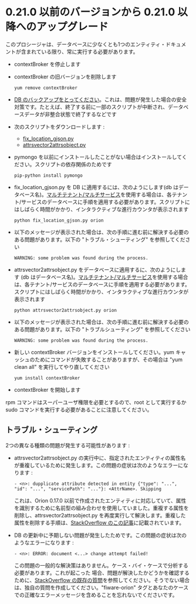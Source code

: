 # 0.21.0 以前のバージョンから 0.21.0 以降へのアップグレード

このプロシージャは、データベースに少なくとも1つのエンティティ・ドキュメントが含まれている限り、常に実行する必要があります。

-   contextBroker を停止します
-   contextBroker の旧バージョンを削除します

        yum remove contextBroker   

-   [DB のバックアップをとってください](database_admin.md#backup)。これは、問題が発生した場合の安全対策です。たとえば、終了する前に一部のスクリプトが中断され、データベースデータが非整合状態で終了するなどです
-   次のスクリプトをダウンロードします :
    -   [fix_location_gjson.py](https://github.com/telefonicaid/fiware-orion/blob/0.21.0/scripts/managedb/fix_location_gjson.py)
    -   [attrsvector2attrsobject.py](https://github.com/telefonicaid/fiware-orion/blob/0.21.0/scripts/managedb/attrsvector2attrsobject.py)
-   pymongo を以前にインストールしたことがない場合はインストールしてください。スクリプトの依存関係のためです

        pip-python install pymongo

-   fix_location_gjson.py を DB に適用するには、次のようにします(db はデータベース名)。[マルチテナント/マルチサービス](database_admin.md#multiservicemultitenant-database-separation)を使用する場合は、各テナント/サービスのデータベースに手順を適用する必要があります。スクリプトにはしばらく時間がかかり、インタラクティブな進行カウンタが表示されます

        python fix_location_gjson.py orion

-   以下のメッセージが表示された場合は、次の手順に進む前に解決する必要のある問題があります。以下の "トラブル・シューティング" を参照してください

        WARNING: some problem was found during the process.

-   attrsvector2attrsobject.py をデータベースに適用するに、次のようにします (db はデータベース名)。[マルチテナント/マルチサービス](database_admin.md#multiservicemultitenant-database-separation)を使用する場合は、各テナント/サービスのデータベースに手順を適用する必要があります。スクリプトにはしばらく時間がかかり、インタラクティブな進行カウンタが表示されます

        python attrsvector2attrsobject.py orion

-   以下のメッセージが表示された場合は、次の手順に進む前に解決する必要のある問題があります。以下の "トラブルシューティング" を参照してください

        WARNING: some problem was found during the process.

-   新しい contextBroker バージョンをインストールしてください。yum キャッシュのためにコマンドが失敗することがありますが、その場合は "yum clean all" を実行してやり直してください

        yum install contextBroker

-   contextBroker を開始します

rpm コマンドはスーパーユーザ権限を必要とするので、root として実行するか sudo コマンドを実行する必要があることに注意してください。

## トラブル・シューティング

2つの異なる種類の問題が発生する可能性があります :

-   attrsvector2attrsobject.py の実行中に、指定されたエンティティの属性名が重複しているために発生します。この問題の症状は次のようなエラーになります :

        - <n>: dupplicate attribute detected in entity {"type": "...", "id": "...", "servicePath": "..."}: <AttrName>. Skipping

    これは、Orion 0.17.0 以前で作成されたエンティティに対応していて、属性を識別するために名前型の組み合わせを使用していました。重複する属性を削除し、attrsvector2attrsobject.py を再度実行して解決します。重複した属性を削除する手順は、[StackOverflow のこの記事](http://stackoverflow.com/questions/30242731/fix-duplicate-name-situation-due-to-entities-created-before-orion-0-17-0/30242791#30242791)に記載されています。

-   DB の更新中に予期しない問題が発生したためです。この問題の症状は次のようなエラーになります :

        - <n>: ERROR: document <...> change attempt failed!

    この問題の一般的な解決策はありません。ケース・バイ・ケースで分析する必要があります。これが起こった 場合、問題が解決したかどうかを確認するために、[StackOverflow の既存の質問](http://stackoverflow.com/questions/tagged/fiware-orion)を参照してください。そうでない場合は、独自の質問を作成してください。"fiware-orion" タグとあなたのケースでの正確なエラーメッセージを含めることを忘れないでくださいです。
